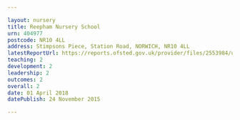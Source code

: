 ```yaml
---

layout: nursery
title: Reepham Nursery School
urn: 404977
postcode: NR10 4LL
address: Stimpsons Piece, Station Road, NORWICH, NR10 4LL
latestReportUrl: https://reports.ofsted.gov.uk/provider/files/2553984/urn/404977.pdf
teaching: 2
development: 2
leadership: 2
outcomes: 2
overall: 2
date: 01 April 2018 
datePublish: 24 November 2015

---
```

